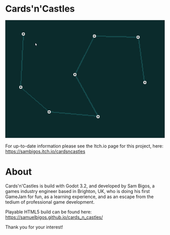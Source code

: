 # Cards'n'Castles

![Cards'n'Castles demo GIF](promo/cards_n_castles.gif)

For up-to-date information please see the Itch.io page for this project, here: https://sambigos.itch.io/cardsncastles

# About

Cards'n'Castles is build with Godot 3.2, and developed by Sam Bigos, a games industry engineer based in Brighton, UK, who is doing his first GameJam for fun, as a learning experience, and as an escape from the tedium of professional game development.

Playable HTML5 build can be found here: https://samuelbigos.github.io/cards_n_castles/

Thank you for your interest!
